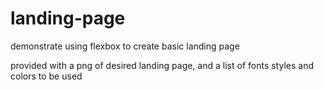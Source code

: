 # landing-page
demonstrate using flexbox to create basic landing page

provided with a png of desired landing page, and a list of fonts styles and colors to be used

